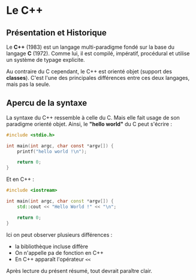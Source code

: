 <!-- NOTE : Ces notes sont des notes personnelles dont le but est de résumer plus synthétiquement les deux premiers cours, qui portaient sur le C++ -->

# Le C++

## Présentation et Historique

Le **C++** (1983) est un langage multi-paradigme fondé sur la base du langage **C** (1972). Comme lui, il est compilé, impératif, procédural et utilise un système de typage explicite.

Au contraire du C cependant, le C++ est orienté objet (support des **classes**). C'est l'une des principales différences entre ces deux langages, mais pas la seule.

## Apercu de la syntaxe

La syntaxe du C++ ressemble à celle du C. Mais elle fait usage de son paradigme orienté objet. Ainsi, le __"hello world"__ du C peut s'écrire :

```c
#include <stdio.h>

int main(int argc, char const *argv[]) {
    printf("hello world !\n");

    return 0;
}
```

Et en C++ :

```cpp
#include <iostream>

int main(int argc, char const *argv[]) {
    std::cout << "Hello World !" << "\n";

    return 0;
}
```

Ici on peut observer plusieurs différences :
- la bibliothèque incluse diffère
- On n'appelle pa de fonction en C++
- En C++ apparaît l'opérateur ``<<``

Après lecture du présent résumé, tout devrait paraître clair.

